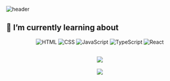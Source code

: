 ![header](https://capsule-render.vercel.app/api?type=waving&color=moltack&height=300&section=header&fontSize=60&fontColor=ffffff&fontAlignY=40&animation=twinkling&text=Hi%20there!%20👋%20I'm%20Hugo.%20🦉&desc=Front-end%20Developer&descSize=30&descAlignY=65)
<br />

## **🌱 I’m currently learning about**

<div>
  <p align="center">
    <img alt="HTML" src ="https://img.shields.io/badge/HTML-E34F26.svg?&style=for-the-badge&logo=HTML5&logoColor=white" />
    <img alt="CSS" src ="https://img.shields.io/badge/CSS-1572B6.svg?&style=for-the-badge&logo=CSS3&logoColor=white" />
    <img alt="JavaScript" src ="https://img.shields.io/badge/JavaScript-F7DF1E.svg?&style=for-the-badge&logo=JavaScript&logoColor=white" />
    <img alt="TypeScript" src ="https://img.shields.io/badge/TypeScript-3178C6.svg?&style=for-the-badge&logo=TypeScript&logoColor=white" />
    <img alt="React" src ="https://img.shields.io/badge/React-61DAFB.svg?&style=for-the-badge&logo=React&logoColor=white" />
  </p>
</div>

<br />

<div align="center">
  <img src="https://github-readme-stats.vercel.app/api/top-langs/?username=whoodongpyo&layout=donut" />
</div>

<br />

<div align="center">
  <img src="https://github-readme-stats.vercel.app/api?username=whoodongpyo&show_icons=true&theme=moltack" />
</div>

<!-- 
  [![Top Langs](https://github-readme-stats.vercel.app/api/top-langs/?username=whoodongpyo&layout=donut)](https://github.com/whoodongpyo/github-readme-stats)
-->

<!-- 
![Whoodongpyo's GitHub stats](https://github-readme-stats.vercel.app/api?username=whoodongpyo&show_icons=true&theme=moltack)
-->

<!-- 
![footer](https://capsule-render.vercel.app/api?type=waving&color=timeAuto&height=250&section=footer&fontSize=60&fontColor=ffffff&fontAlignY=70&animation=twinkling&text=Hi%20there!%20👋%20I'm%20Hugo.%20🦉)
-->
